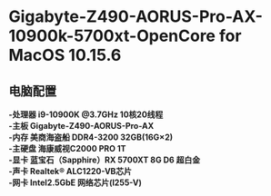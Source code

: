 # Gigabyte-Z490-AORUS-Pro-AX-10900k-5700xt-OpenCore for MacOS 10.15.6
## 电脑配置
**-处理器   i9-10900K @3.7GHz 10核20线程 <br>
-主板       Gigabyte-Z490-AORUS-Pro-AX <br>
-内存       美商海盗船 DDR4-3200 32GB(16G×2) <br>
-主硬盘      海康威视C2000 PRO 1T <br>
-显卡        蓝宝石（Sapphire）RX 5700XT 8G D6 超白金 <br>
-声卡        Realtek® ALC1220-VB芯片 <br>
-网卡        Intel2.5GbE 网络芯片(I255-V)**
